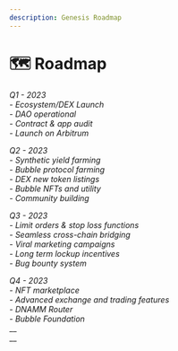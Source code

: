 ```yaml
---
description: Genesis Roadmap
---
```


# 🗺 Roadmap

_Q1 - 2023_\
_- Ecosystem/DEX Launch_\
_- DAO operational_\
_- Contract & app audit_\
_- Launch on Arbitrum_

_Q2 - 2023_\
_- Synthetic yield farming_\
_- Bubble protocol farming_\
_- DEX new token listings_\
_- Bubble NFTs and utility_\
_- Community building_

_Q3 - 2023_\
_- Limit orders & stop loss functions_\
_- Seamless cross-chain bridging_\
_- Viral marketing campaigns_\
_- Long term lockup incentives_\
_- Bug bounty system_

_Q4 - 2023_\
_- NFT marketplace_\
_- Advanced exchange and trading features_\
_- DNAMM Router_\
_- Bubble Foundation_\
__\
__
